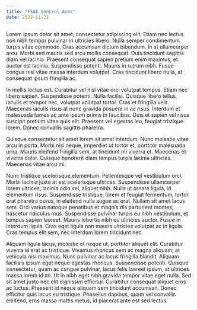 ```yaml
---
title: "FSAE Control Arms"
date: 2022-11-21
---
```

Lorem ipsum dolor sit amet, consectetur adipiscing elit. Etiam nec lectus non nibh tempor pulvinar in ultricies libero. Nulla semper condimentum turpis vitae commodo. Cras accumsan dictum bibendum. In at ullamcorper arcu. Morbi sed mauris sed arcu mollis consequat. Duis tincidunt sagittis diam vel lacinia. Praesent consequat sapien pretium enim maximus, et auctor est lacinia. Suspendisse potenti. Mauris in rutrum nibh. Fusce congue nisi vitae massa interdum volutpat. Cras tincidunt libero nulla, at consequat ipsum fringilla ac.

In mollis lectus est. Curabitur vel nisl vitae orci volutpat tempus. Etiam nec libero sapien. Suspendisse potenti. Nulla facilisi. Quisque libero tellus, iaculis et tempor nec, volutpat volutpat tortor. Cras et fringilla velit. Maecenas iaculis risus at nunc gravida posuere in ac risus. Interdum et malesuada fames ac ante ipsum primis in faucibus. Duis et sapien vel risus suscipit pretium vitae quis elit. Praesent vel egestas leo, feugiat tristique lorem. Donec convallis sagittis pharetra.

Quisque consectetur sit amet lorem sit amet interdum. Nunc molestie vitae arcu in porta. Morbi nisi neque, imperdiet ut tortor et, porttitor malesuada urna. Mauris eleifend fringilla sem, at tincidunt mi viverra et. Maecenas et viverra dolor. Quisque hendrerit diam tempus turpis lacinia ultricies. Maecenas vitae arcu mi.

Nunc tristique scelerisque elementum. Pellentesque vel vestibulum orci. Morbi lacinia justo at est scelerisque ultrices. Suspendisse ullamcorper lorem ultrices, lacinia odio vel, aliquet nibh. Nulla ut ornare ligula, id elementum risus. Suspendisse tristique, lorem et feugiat fermentum, tortor erat pharetra purus, in eleifend nulla augue ac erat. Nullam sit amet lacus sem. Orci varius natoque penatibus et magnis dis parturient montes, nascetur ridiculus mus. Suspendisse pulvinar turpis eu nibh vestibulum, et tempus sapien laoreet. Mauris lobortis nibh eu ultricies auctor. Fusce in interdum ligula. Cras eget ligula non mauris ultricies volutpat ac in ligula. Cras tempus elit sem, nec interdum lorem tincidunt nec.

Aliquam ligula lacus, molestie et neque ut, porttitor aliquet elit. Curabitur viverra id erat ac tristique. Vivamus rhoncus sem ac magna aliquam, at vehicula nisi maximus. Nunc pulvinar ac lacus fringilla blandit. Aliquam facilisis ipsum eget neque egestas rhoncus. Suspendisse potenti. Quisque consectetur, quam ac congue pulvinar, lacus felis laoreet ipsum, at ultrices massa lorem id mi. Ut in nibh eget nibh gravida tempor vitae eget nulla. Sed sit amet justo nec elit dignissim efficitur. Curabitur consequat aliquet eros ac luctus. Praesent id neque aliquam sem tincidunt accumsan. Donec efficitur quis lacus eu tristique. Phasellus dapibus, quam vel convallis eleifend, eros massa mattis metus, id placerat ante est sed lectus.
